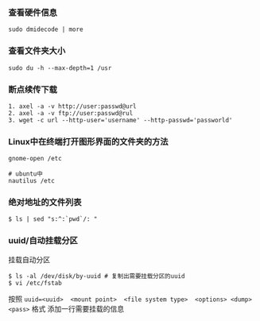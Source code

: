 
### 查看硬件信息 

```
sudo dmidecode | more 
```

### 查看文件夹大小 

```
sudo du -h --max-depth=1 /usr 
```

### 断点续传下载

```
1. axel -a -v http://user:passwd@url
2. axel -a -v ftp://user:passwd@rul
3. wget -c url --http-user='username' --http-passwd='passworld'
```

### Linux中在终端打开图形界面的文件夹的方法

```
gnome-open /etc

# ubuntu中
nautilus /etc
```
### 绝对地址的文件列表

```
$ ls | sed "s:^:`pwd`/: "
```

### uuid/自动挂载分区
挂载自动分区

```
$ ls -al /dev/disk/by-uuid # 复制出需要挂载分区的uuid
$ vi /etc/fstab
```
按照 `uuid=<uuid>  <mount point>  <file system type>  <options> <dump> <pass>` 格式 添加一行需要挂载的信息
